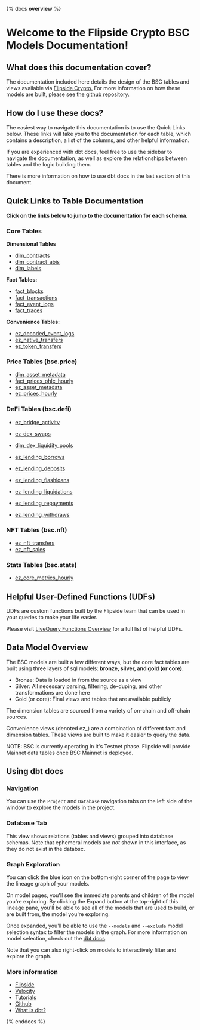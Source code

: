 {% docs __overview__ %}

# Welcome to the Flipside Crypto BSC Models Documentation!

## **What does this documentation cover?**
The documentation included here details the design of the BSC tables and views available via [Flipside Crypto.](https://flipsidecrypto.xyz/) For more information on how these models are built, please see [the github repository.](https://github.com/FlipsideCrypto/bsc-models)

## **How do I use these docs?**
The easiest way to navigate this documentation is to use the Quick Links below. These links will take you to the documentation for each table, which contains a description, a list of the columns, and other helpful information.

If you are experienced with dbt docs, feel free to use the sidebar to navigate the documentation, as well as explore the relationships between tables and the logic building them.

There is more information on how to use dbt docs in the last section of this document.

## **Quick Links to Table Documentation**

**Click on the links below to jump to the documentation for each schema.**

### Core Tables

**Dimensional Tables**
- [dim_contracts](https://flipsidecrypto.github.io/bsc-models/#!/model/model.fsc_evm.core__dim_contracts)
- [dim_contract_abis](https://flipsidecrypto.github.io/bsc-models/#!/model/model.fsc_evm.core__dim_contract_abis)
- [dim_labels](https://flipsidecrypto.github.io/bsc-models/#!/model/model.fsc_evm.core__dim_labels)

**Fact Tables:**
- [fact_blocks](https://flipsidecrypto.github.io/bsc-models/#!/model/model.fsc_evm.core__fact_blocks)
- [fact_transactions](https://flipsidecrypto.github.io/bsc-models/#!/model/model.fsc_evm.core__fact_transactions)
- [fact_event_logs](https://flipsidecrypto.github.io/bsc-models/#!/model/model.fsc_evm.core__fact_event_logs)
- [fact_traces](https://flipsidecrypto.github.io/bsc-models/#!/model/model.fsc_evm.core__fact_traces)

**Convenience Tables:**
- [ez_decoded_event_logs](https://flipsidecrypto.github.io/bsc-models/#!/model/model.fsc_evm.core__ez_decoded_event_logs)
- [ez_native_transfers](https://flipsidecrypto.github.io/bsc-models/#!/model/model.fsc_evm.core__ez_native_transfers)
- [ez_token_transfers](https://flipsidecrypto.github.io/bsc-models/#!/model/model.fsc_evm.core__ez_token_transfers)

### Price Tables (bsc.price)
- [dim_asset_metadata](https://flipsidecrypto.github.io/bsc-models/#!/model/model.fsc_evm.price__dim_asset_metadata)
- [fact_prices_ohlc_hourly](https://flipsidecrypto.github.io/bsc-models/#!/model/model.fsc_evm.price__fact_prices_ohlc_hourly)
- [ez_asset_metadata](https://flipsidecrypto.github.io/bsc-models/#!/model/model.fsc_evm.price__ez_asset_metadata)
- [ez_prices_hourly](https://flipsidecrypto.github.io/bsc-models/#!/model/model.fsc_evm.price__ez_prices_hourly)

### DeFi Tables (bsc.defi)
- [ez_bridge_activity](https://flipsidecrypto.github.io/bsc-models/#!/model/model.fsc_evm.defi__ez_bridge_activity)
- [ez_dex_swaps](https://flipsidecrypto.github.io/bsc-models/#!/model/model.fsc_evm.defi__ez_dex_swaps)
- [dim_dex_liquidity_pools](https://flipsidecrypto.github.io/bsc-models/#!/model/model.fsc_evm.defi__dim_dex_liquidity_pools)

- [ez_lending_borrows](https://flipsidecrypto.github.io/bsc-models/#!/model/model.fsc_evm.defi__ez_lending_borrows) 
- [ez_lending_deposits](https://flipsidecrypto.github.io/bsc-models/#!/model/model.fsc_evm.defi__ez_lending_deposits)
- [ez_lending_flashloans](https://flipsidecrypto.github.io/bsc-models/#!/model/model.fsc_evm.defi__ez_lending_flashloans)
- [ez_lending_liquidations](https://flipsidecrypto.github.io/bsc-models/#!/model/model.fsc_evm.defi__ez_lending_liquidations)
- [ez_lending_repayments](https://flipsidecrypto.github.io/bsc-models/#!/model/model.fsc_evm.defi__ez_lending_repayments)
- [ez_lending_withdraws](https://flipsidecrypto.github.io/bsc-models/#!/model/model.fsc_evm.defi__ez_lending_withdraws)

### NFT Tables (bsc.nft)
- [ez_nft_transfers](https://flipsidecrypto.github.io/bsc-models/#!/model/model.fsc_evm.nft__ez_nft_transfers)
- [ez_nft_sales](https://flipsidecrypto.github.io/bsc-models/#!/model/model.bsc_models.nft__ez_nft_sales)

### Stats Tables (bsc.stats)
- [ez_core_metrics_hourly](https://flipsidecrypto.github.io/bsc-models/#!/model/model.fsc_evm.stats__ez_core_metrics_hourly)

## **Helpful User-Defined Functions (UDFs)**

UDFs are custom functions built by the Flipside team that can be used in your queries to make your life easier. 

Please visit [LiveQuery Functions Overview](https://flipsidecrypto.github.io/livequery-models/#!/overview) for a full list of helpful UDFs.

## **Data Model Overview**

The BSC models are built a few different ways, but the core fact tables are built using three layers of sql models: **bronze, silver, and gold (or core).**

- Bronze: Data is loaded in from the source as a view
- Silver: All necessary parsing, filtering, de-duping, and other transformations are done here
- Gold (or core): Final views and tables that are available publicly

The dimension tables are sourced from a variety of on-chain and off-chain sources.

Convenience views (denoted ez_) are a combination of different fact and dimension tables. These views are built to make it easier to query the data.

NOTE: BSC is currently operating in it's Testnet phase. Flipside will provide Mainnet data tables once BSC Mainnet is deployed. 

## **Using dbt docs**
### Navigation

You can use the ```Project``` and ```Database``` navigation tabs on the left side of the window to explore the models in the project.

### Database Tab

This view shows relations (tables and views) grouped into database schemas. Note that ephemeral models are *not* shown in this interface, as they do not exist in the databsc.

### Graph Exploration

You can click the blue icon on the bottom-right corner of the page to view the lineage graph of your models.

On model pages, you'll see the immediate parents and children of the model you're exploring. By clicking the Expand button at the top-right of this lineage pane, you'll be able to see all of the models that are used to build, or are built from, the model you're exploring.

Once expanded, you'll be able to use the ```--models``` and ```--exclude``` model selection syntax to filter the models in the graph. For more information on model selection, check out the [dbt docs](https://docs.getdbt.com/docs/model-selection-syntax).

Note that you can also right-click on models to interactively filter and explore the graph.


### **More information**
- [Flipside](https://flipsidecrypto.xyz/)
- [Velocity](https://app.flipsidecrypto.com/velocity?nav=Discover)
- [Tutorials](https://docs.flipsidecrypto.com/our-data/tutorials)
- [Github](https://github.com/FlipsideCrypto/bsc-models)
- [What is dbt?](https://docs.getdbt.com/docs/introduction)


{% enddocs %}